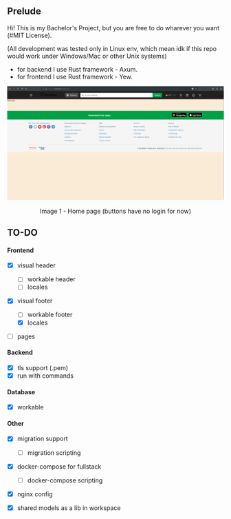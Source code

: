 ## Prelude

Hi! This is my Bachelor's Project, but you are free to do wharever you want (#MIT License).

(All development was tested only in Linux env, which mean idk if this repo would work under Windows/Mac or other Unix systems)

* for backend I use Rust framework - Axum.
* for frontend I use Rust framework - Yew.

![Home Page](/images/preview.png)
<p style="text-align: center">Image 1 - Home page (buttons have no login for now)</p>




## TO-DO 

#### Frontend

- [x] visual header
    - [ ] workable header
    - [ ] locales

- [x] visual footer
    - [ ] workable footer
    - [x] locales

- [ ] pages


#### Backend

- [x] tls support (.pem)
- [x] run with commands

#### Database

- [x] workable

#### Other

- [x] migration support
    - [ ] migration scripting

- [x] docker-compose for fullstack
    - [ ] docker-compose scripting

- [x] nginx config

- [x] shared models as a lib in workspace